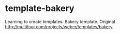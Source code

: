 # template-bakery
Learning to create templates. Bakery template. Original http://multifour.com/projects/weber/templates/bakery
